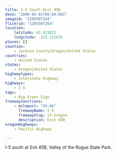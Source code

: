 ```yaml
---
title: I-5 South Exit 45B
date: "2006-04-01T00:00:00Z"
imageid: "1295507264"
flickrid: "1295507264"
location:
    latitude: 42.411022
    longitude: -123.131635
places: []
counties:
    - Jackson County|Oregon|United States
countries:
    - United States
states:
    - Oregon|United States
highwaytypes:
    - Interstate Highway
highways:
    - I-5
tags:
    - Big Green Sign
freewayJunctions:
    - milepost: "45.66"
      freewayName: I-5
      freewaySlug: i5-oregon
      description: Exit 45B
oregonHighways:
    - Pacific Highway

---
```

I-5 south at Exit 45B, Valley of the Rogue State Park.